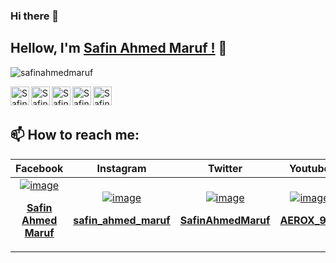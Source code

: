 ### Hi there 👋

## Hellow, I'm [Safin Ahmed Maruf !](https://www.facebook.com/arox999) 👋

<p align="left"> <img src="https://komarev.com/ghpvc/?username=ntkhang03&label=Views&color=blue&style=plastic" alt="safinahmedmaruf" /> </p>

<a href="https://twitter.com/SafinAhmedMaruf">
  <img align="left" alt="Safin's Twitter" width="30px" src="https://cdn.jsdelivr.net/npm/simple-icons@v3/icons/twitter.svg"/>
</a>
<a href="github.com/samaruf34">
  <img align="left" alt="Safin's Github" width="30px" src="https://cdn.jsdelivr.net/npm/simple-icons@v3/icons/github.svg" />
</a>
<a href="https://instagram.com/Safin_Ahmed_Maruf">
  <img align="left" alt="Safin's Instagram" width="30px" src="https://cdn.jsdelivr.net/npm/simple-icons@v3/icons/instagram.svg" />
</a>
<a href="https://www.facebook.com/arox999">
  <img align="left" alt="Safin's Facebook" width="30px" src="https://cdn.jsdelivr.net/npm/simple-icons@v3/icons/facebook.svg" />
</a>
<a href="https://www.youtube.com/@AEROX_999">
  <img align="left" alt="Safin's Youtube" width="30px" src="https://cdn.jsdelivr.net/npm/simple-icons@v3/icons/youtube.svg" />
</a>

<br/>
<br/>

## 📫 How to reach me:

| Facebook | Instagram | Twitter | Youtube | 
| :---: | :---: | :---: | :---: |
| [![image](https://raw.githubusercontent.com/ntkhang03/ntkhang03/main/sources/qr-fb.svg)](https://www.facebook.com/arox999/) <p><b><a href="https://www.facebook.com/100094378147829/">Safin Ahmed Maruf</a><b></p> | [![image](https://raw.githubusercontent.com/ntkhang03/ntkhang03/main/sources/qr-ytb.svg)](https://instagram.com/) <p><b><a href="https://instagram.com/safin_ahmed_maruf">safin_ahmed_maruf</a><b></p> | [![image](https://raw.githubusercontent.com/ntkhang03/ntkhang03/main/sources/qr-tw.svg)](https://twitter.com/SafinAhmedMaruf) <p><b><a href="https://twitter.com/SafinAhmedMaruf">SafinAhmedMaruf</a><b></p> | [![image](https://raw.githubusercontent.com/ntkhang03/ntkhang03/main/sources/qr-ytb.svg)](https://www.youtube.com/@AEROX_999) <p><b><a href="https://www.youtube.com/@AEROX_999/">AEROX_999</a><b></p>  |

